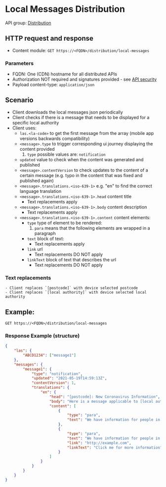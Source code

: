 # Local Messages Distribution

API group: [Distribution](../../../guidebook.md#system-apis-and-interfaces)

## HTTP request and response

- Content module: ```GET https://<FQDN>/distribution/local-messages```

### Parameters

- FQDN: One (CDN) hostname for all distributed APIs
- Authorization NOT required and signatures provided - see [API security](../../security.md)
- Payload content-type: `application/json`

## Scenario
- Client downloads the local messages json periodically
- Client checks if there is a message that needs to be displayed for a specific local authority
- Client uses:
    - `las.<la-code>` to get the first message from the array (mobile app versions backwards compatibility)
    - `<message>.type` to trigger corresponding ui journey displaying the content provided
        1. `type` possible values are: `notification`
    - `updated` value to check when the content was generated and published
    - `<message>.contentVersion` to check updates to the content of a certain message (e.g. typo in the content that was fixed and published again)
    - `<message>.translations.<iso-639-1>` e.g. "en" to find the correct language translation
    - `<message>.translations.<iso-639-1>.head` content title
        - Text replacements apply
    - `<message>.translations.<iso-639-1>.body` content description
        - Text replacements apply
    - `<message>.translations.<iso-639-1>.content` content elements:
        - `type` type of element to be rendered:
            1. `para` means that the following elements are wrapped in a paragraph
        - `text` block of text:
            - Text replacements apply
        - `link` url
            - Text replacements DO NOT apply
        - `linkText` block of text that describes the url
            - Text replacements DO NOT apply
    
### Text replacements
    - Client replaces `[postcode]` with device selected postcode
    - Client replaces `[local authority]` with device selected local authority

## Example: 
`GET https://<FQDN>/distribution/local-messages`

### Response Example (structure)
```json
{
    "las": {
        "ABCD1234": ["message1"]
    },
    "messages": {
        "message1": {
            "type": "notification",
            "updated": "2021-05-19T14:59:13Z",
            "contentVersion": 1,
            "translations": {
                "en": {
                    "head": "[postcode]: New Coronavirus Information",
                    "body": "Here is a message applicable to [local authority]",
                    "content": [
                        {
                            "type": "para",
                            "text": "We have information for people in [postcode]. Here are some key pieces of information to help you stay safe"
                        },
                        {
                            "type": "para",
                            "text": "We have information for people in  [postcode]. Here are some key pieces of information to help you stay safe",
                            "link": "http://example.com",
                            "linkText": "Click me for more information"
                        }
                    ]
                }
            }
        }
    }
}
```
